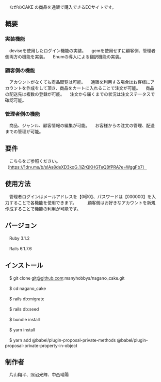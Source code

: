 

　ながのCAKE の商品を通販で購入できるECサイトです。

## 概要
### 実装機能
　deviseを使用したログイン機能の実装。
　gemを使用せずに顧客側、管理者側両方の機能を実装。
　Enumの導入による翻訳機能の実装。

### 顧客側の機能
　アカウントがなくても商品閲覧は可能。
　通販を利用する場合はお客様にアカウントを作成をして頂き、商品をカートに入れることで注文が可能。
　商品の配送先は複数の登録が可能。
　注文から届くまでの状況は注文ステータスで確認可能。

### 管理者側の機能
　商品、ジャンル、顧客情報の編集が可能。
　お客様からの注文の管理、配送までの管理が可能。



## 要件
　こちらをご参照ください。 （https://1drv.ms/b/s!As8deXD3koG_1jZrQKHGTeQ8fPRA?e=WggFb7）


## 使用方法
　管理者ログインはメールアドレスを【0@0】、パスワードは【000000】を入力することで各機能を使用できます。
　
　顧客側はお好きなアカウントを新規作成することで機能の利用が可能です。


## バージョン
　Ruby 3.1.2
 
　Rails 6.1.7.6


## インストール
　$ git clone git@github.com:manyhobbys/nagano_cake.git

　$ cd nagano_cake

　$ rails db:migrate

　$ rails db:seed

　$ bundle install

　$ yarn install

　$ yarn add @babel/plugin-proposal-private-methods @babel/plugin-proposal-private-property-in-object


## 制作者
　片山翔平、照沼光輝、中西晴陽
